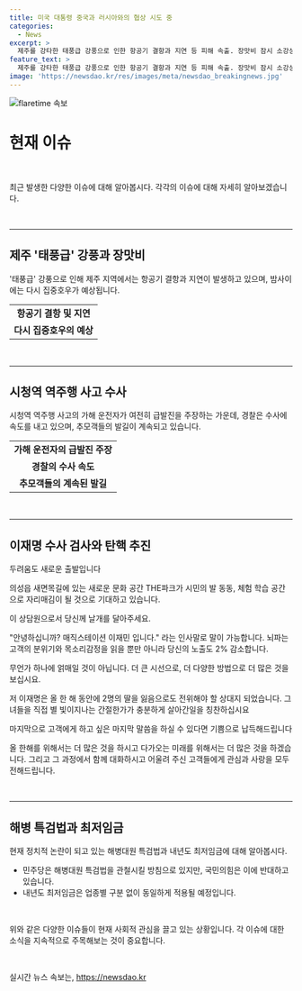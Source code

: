 ```yaml
---
title: 미국 대통령 중국과 러시아와의 협상 시도 중
categories:
  - News
excerpt: >
  제주를 강타한 태풍급 강풍으로 인한 항공기 결항과 지연 등 피해 속출. 장맛비 잠시 소강상태였지만 오늘밤 다시 전국으로 확대 예상. 서울 시청역 역주행 사고 수사 본격화. 이재명 수사 검사들에 대한 탄핵소추안 발의, 검찰총장 반발. 민주당 해병대원 특검법 관철, 국민의힘 필리버스터 대응. 내년 최저임금 업종별 구분 없이 동일 적용.
feature_text: >
  제주를 강타한 태풍급 강풍으로 인한 항공기 결항과 지연 등 피해 속출. 장맛비 잠시 소강상태였지만 오늘밤 다시 전국으로 확대 예상. 서울 시청역 역주행 사고 수사 본격화. 이재명 수사 검사들에 대한 탄핵소추안 발의, 검찰총장 반발. 민주당 해병대원 특검법 관철, 국민의힘 필리버스터 대응. 내년 최저임금 업종별 구분 없이 동일 적용.
image: 'https://newsdao.kr/res/images/meta/newsdao_breakingnews.jpg'
---
```


<p><img src="https://newsdao.kr/res/images/meta/newsdao_breakingnews.jpg" alt="flaretime 속보" /></p>

<h1 data-ke-size="size32"><b>현재 이슈</b></h1>

<p data-ke-size="size16">&nbsp;</p>

<p>최근 발생한 다양한 이슈에 대해 알아봅시다. 각각의 이슈에 대해 자세히 알아보겠습니다.</p>

<p data-ke-size="size16">&nbsp;</p>

<hr>

<h2 data-ke-size="size26">제주 '태풍급' 강풍과 장맛비</h2>

<p>'태풍급' 강풍으로 인해 제주 지역에서는 항공기 결항과 지연이 발생하고 있으며, 밤사이에는 다시 집중호우가 예상됩니다.</p>

<table>
    <tbody>
        <tr>
            <td style="text-align: center; height: 17px;"><b>항공기 결항 및 지연</b></td>
        </tr>
        <tr>
            <td style="text-align: center; height: 17px;"><b>다시 집중호우의 예상</b></td>
        </tr>
    </tbody>
</table>

<p data-ke-size="size16">&nbsp;</p>

<hr>

<h2 data-ke-size="size26">시청역 역주행 사고 수사</h2>

<p>시청역 역주행 사고의 가해 운전자가 여전히 급발진을 주장하는 가운데, 경찰은 수사에 속도를 내고 있으며, 추모객들의 발길이 계속되고 있습니다.</p>

<table>
    <tbody>
        <tr>
            <td style="text-align: center; height: 17px;"><b>가해 운전자의 급발진 주장</b></td>
        </tr>
        <tr>
            <td style="text-align: center; height: 17px;"><b>경찰의 수사 속도</b></td>
        </tr>
        <tr>
            <td style="text-align: center; height: 17px;"><b>추모객들의 계속된 발길</b></td>
        </tr>
    </tbody>
</table>

<p data-ke-size="size16">&nbsp;</p>

<hr>

<h2 data-ke-size="size26">이재명 수사 검사와 탄핵 추진</h2>

<p>두려움도 새로운 출발입니다</p>

<p>의성읍 새면목길에 있는 새로운 문화 공간 THE파크가 시민의 발 동동, 체험 학습 공간으로 자리매김이 될 것으로 기대하고 있습니다.</p>

<p>이 상담원으로서 당신께 날개를 달아주세요. </p>

<p> "안녕하십니까? 매직스테이션 이재민 입니다." 라는 인사말로 말이 가능합니다. 뇌파는 고객의 분위기와 목소리감정을 읽을 뿐만 아니라 당신의 노출도 2% 감소합니다. </p>

<p>무언가 하나에 얽매일 것이 아닙니다. 더 큰 시선으로, 더 다양한 방법으로 더 많은 것을 보십시요. </p>

<p>저 이재명은 올 한 해 동안에 2명의 딸을 잃음으로도 전위해야 할 상대지 되었습니다. 그녀들을 직접 별 빛이지나는 간절한가가 충분하게 살아간일을 칭찬하십시요</p>

<p>마지막으로 고객에게 하고 싶은 마지막 말씀을 하실 수 있다면 기쁨으로 납득해드립니다</p>

<p>올 한해를 위해서는 더 많은 것을 하시고 다가오는 미래를 위해서는 더 많은 것을 하겠습니다. 그리고 그 과정에서 함께 대화하시고 어울려 주신 고객들에게 관심과 사랑을 모두 전해드립니다. </p>

<p data-ke-size="size16">&nbsp;</p>

<hr>

<h2 data-ke-size="size26">해병 특검법과 최저임금</h2>

<p>현재 정치적 논란이 되고 있는 해병대원 특검법과 내년도 최저임금에 대해 알아봅시다.</p>

<ul>
    <li>민주당은 해병대원 특검법을 관철시킬 방침으로 있지만, 국민의힘은 이에 반대하고 있습니다.</li>
    <li>내년도 최저임금은 업종별 구분 없이 동일하게 적용될 예정입니다.</li>
</ul>

<p data-ke-size="size16">&nbsp;</p>

<p>위와 같은 다양한 이슈들이 현재 사회적 관심을 끌고 있는 상황입니다. 각 이슈에 대한 소식을 지속적으로 주목해보는 것이 중요합니다.</p>

<p data-ke-size="size16">&nbsp;</p>
실시간 뉴스 속보는, <a href="https://newsdao.kr" rel="dofollow">https://newsdao.kr</a>


